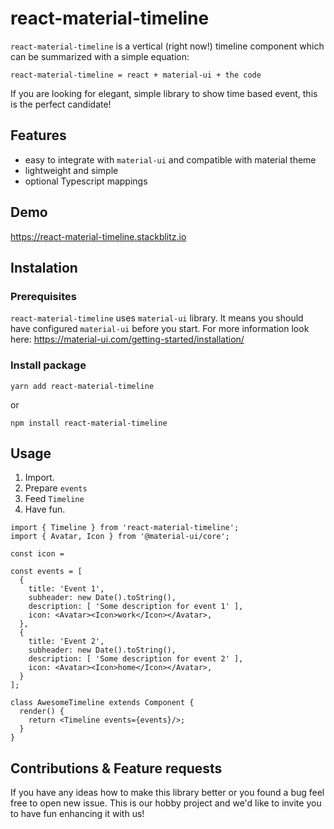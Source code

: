 # react-material-timeline

`react-material-timeline` is a vertical (right now!) timeline component which can be summarized with a simple equation:
```
react-material-timeline = react + material-ui + the code
```
If you are looking for elegant, simple library to show time based event, this is the perfect candidate!

## Features
* easy to integrate with `material-ui` and compatible with material theme
* lightweight and simple
* optional Typescript mappings

## Demo

https://react-material-timeline.stackblitz.io

## Instalation
### Prerequisites
`react-material-timeline` uses `material-ui` library.
It means you should have configured `material-ui` before you start.
For more information look here: https://material-ui.com/getting-started/installation/

### Install package
```
yarn add react-material-timeline
```
or
```
npm install react-material-timeline
```

## Usage
1. Import.
2. Prepare `events`
3. Feed `Timeline`
4. Have fun.

```
import { Timeline } from 'react-material-timeline';
import { Avatar, Icon } from '@material-ui/core';

const icon =

const events = [
  {
    title: 'Event 1',
    subheader: new Date().toString(),
    description: [ 'Some description for event 1' ],
    icon: <Avatar><Icon>work</Icon></Avatar>,
  },
  {
    title: 'Event 2',
    subheader: new Date().toString(),
    description: [ 'Some description for event 2' ],
    icon: <Avatar><Icon>home</Icon></Avatar>,
  }
];

class AwesomeTimeline extends Component {
  render() {
    return <Timeline events={events}/>;
  }
}
```

## Contributions & Feature requests
If you have any ideas how to make this library better or you found a bug feel free to open new issue.
This is our hobby project and we'd like to invite you to have fun enhancing it with us!

